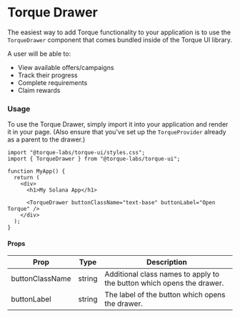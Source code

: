 # Torque Drawer

The easiest way to add Torque functionality to your application is to use the `TorqueDrawer` component that comes bundled inside of the Torque UI library.&#x20;

A user will be able to:

* View available offers/campaigns
* Track their progress
* Complete requirements
* Claim rewards

### Usage

To use the Torque Drawer, simply import it into your application and render it in your page. (Also ensure that you've set up the `TorqueProvider` already as a parent to the drawer.)

```tsx
import "@torque-labs/torque-ui/styles.css";
import { TorqueDrawer } from "@torque-labs/torque-ui";

function MyApp() {
  return (
    <div>
      <h1>My Solana App</h1>

      <TorqueDrawer buttonClassName="text-base" buttonLabel="Open Torque" />
    </div>
  );
}
```

#### Props

| Prop            | Type   | Description                                                           |
| --------------- | ------ | --------------------------------------------------------------------- |
| buttonClassName | string | Additional class names to apply to the button which opens the drawer. |
| buttonLabel     | string | The label of the button which opens the drawer.                       |
